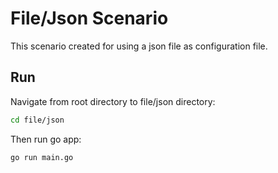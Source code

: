 # File/Json Scenario

This scenario created for using a json file as configuration file.

## Run

Navigate from root directory to file/json directory:

```sh
cd file/json
```

Then run go app:
```sh
go run main.go
```